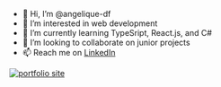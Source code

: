 - 👋 Hi, I’m @angelique-df
- 👀 I’m interested in web development
- 🌱 I’m currently learning TypeSript, React.js, and C#
- 💞️ I’m looking to collaborate on junior projects
- 📫 Reach me on [LinkedIn](https://www.linkedin.com/in/angelique-faye/)

[![portfolio site](https://img.shields.io/badge/my_portfolio-000?style=for-the-badge&logo=ko-fi&logoColor=white)](https://adf.dev/)

<!---
angelique-df/angelique-df is a ✨ special ✨ repository because its `README.md` (this file) appears on your GitHub profile.
You can click the Preview link to take a look at your changes.
--->
